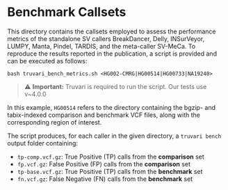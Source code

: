 # Benchmark Callsets

This directory contains the callsets employed to assess the performance metrics of the standalone SV callers BreakDancer, Delly, INSurVeyor, LUMPY, Manta, Pindel, TARDIS, and the meta-caller SV-MeCa.
To reproduce the results reported in the publication, a script is provided and can be executed as follows:  

```
bash truvari_bench_metrics.sh <HG002-CMRG|HG00514|HG00733|NA19240>
```
>⚠️ **Important:** Truvari is required to run the script. Our tests use v~4.0.0

In this example, `HG00514` refers to the directory containing the bgzip- and tabix-indexed comparison and benchmark VCF files, along with the corresponding region of interest.

The script produces, for each caller in the given directory, a `truvari bench` output folder containing:

* `tp-comp.vcf.gz`: True Positive (TP) calls from the **comparison** set
* `fp.vcf.gz`: False Positive (FP) calls from the **comparison** set
* `tp-base.vcf.gz`: True Positive (TP) calls from the **benchmark** set
* `fn.vcf.gz`: False Negative (FN) calls from the **benchmark** set



